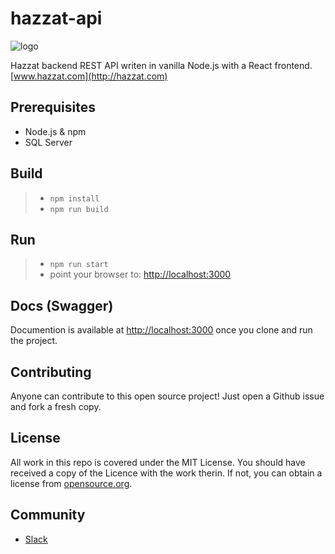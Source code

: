 # hazzat-api
![logo](http://www.hazzat.com/portals/_default/skins/hazzat/images/logo.png "Hazzat Logo")

Hazzat backend REST API writen in vanilla Node.js with a React frontend. [www.hazzat.com](http://hazzat.com)

## Prerequisites

* Node.js & npm
* SQL Server

## Build

> * `npm install`
> * `npm run build`

## Run

> * `npm run start`
> * point your browser to: [http://localhost:3000](http://localhost:3000)

## Docs (Swagger)

Documention is available at [http://localhost:3000](http://localhost:3000/api-docs) once you clone and run the project.

## Contributing

Anyone can contribute to this open source project! Just open a Github issue and fork a fresh copy.

## License 

All work in this repo is covered under the MIT License. You should have received a copy of the Licence with the work therin. If not, you can obtain a license from [opensource.org](https://opensource.org/licenses/MIT).


## Community

* [Slack](https://join.slack.com/t/hazzat/shared_invite/enQtNjU0MTAxMDc5ODYzLTUxOWNhOGE2OGExNzAxYjQwNDBhZWMwOTExMjRhMDNkN2Q2ZGY1MDRhMjc1ZDhhNmFiYjA2NDYxZjJkMTFlN2M)



